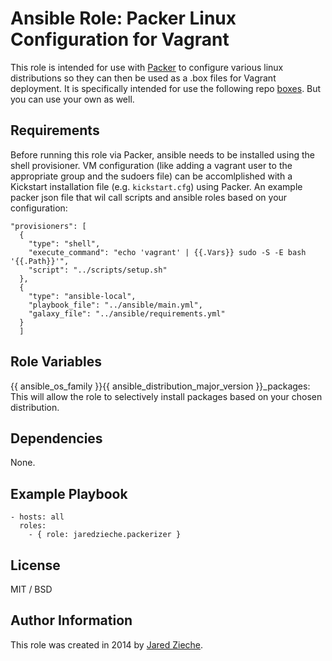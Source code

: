 # Ansible Role: Packer Linux Configuration for Vagrant

This role is intended for use with [Packer](http://www.packer.io/) to configure various linux distributions so they can then be used as a .box files for Vagrant deployment. It is specifically intended for use the following repo [boxes](https://github.com/jaredzieche/boxes.git). But you can use your own as well.

## Requirements

Before running this role via Packer, ansible needs to be installed using the shell provisioner. VM configuration (like adding a vagrant user to the appropriate group and the sudoers file) can be accomlplished with a Kickstart installation file (e.g. `kickstart.cfg`) using Packer. An example packer json file that wil call scripts and ansible roles based on your configuration:

    "provisioners": [
      {
        "type": "shell",
        "execute_command": "echo 'vagrant' | {{.Vars}} sudo -S -E bash '{{.Path}}'",
        "script": "../scripts/setup.sh"
      },
      {
        "type": "ansible-local",
        "playbook_file": "../ansible/main.yml",
        "galaxy_file": "../ansible/requirements.yml"
      }
      ]

## Role Variables

{{ ansible_os_family }}{{ ansible_distribution_major_version }}_packages: This will allow the role to selectively install packages based on your chosen distribution.

## Dependencies

None.

## Example Playbook

    - hosts: all
      roles:
        - { role: jaredzieche.packerizer }

## License

MIT / BSD

## Author Information

This role was created in 2014 by [Jared Zieche](https://github.com/jaredzieche).
